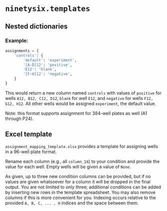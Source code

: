 # `ninetysix.templates`
## Nested dictionaries
### Example:
```python
assignments = {
    'controls': {
        'default': 'experiment',
        '[A-D]12': 'positive',
        'E12': 'blank',
        '[F-H]12': 'negative',
    }
}
```
This would return a new column named `controls` with values of `positive` for wells `A12, B12, C12, D12`, `blank` for well `E12`, and `negative` for wells `F12, G12, H12`. All other wells would be assigned `experiment`, the default value.

Note: this format supports assignment for 384-well plates as well (A1 through P24).

## Excel template
`assignment_mapping_template.xlsx` provides a template for assigning wells in a 96-well plate format.

Rename each column (e.g., all `column_1`s) to your condition and provide the value for each well. Empty wells will be given a value of `None`.

As given, up to three new condition columns can be provided, but if no values are given whatsoever for a column it will be dropped in the final output. You are not limited to only three; additional conditions can be added by inserting new rows in the template spreadsheet. You may also remove columns if this is more convenient for you. Indexing occurs relative to the provided `A, B, C, ... , H` indices and the space between them.